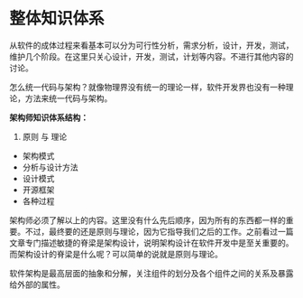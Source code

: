 # 整体知识体系
从软件的成体过程来看基本可以分为可行性分析，需求分析，设计，开发，测试，维护几个阶段。在这里只关心设计，开发，测试，计划等内容。不进行其他内容的讨论。

怎么统一代码与架构？就像物理界没有统一的理论一样，软件开发界也没有一种理论，方法来统一代码与架构。

**架构师知识体系结构：**

1. 原则 与 理论
- 架构模式
- 分析与设计方法
- 设计模式
- 开源框架
- 各种过程

架构师必须了解以上的内容。这里没有什么先后顺序，因为所有的东西都一样的重要。不过，最终要的还是原则与理论，因为它指导我们之后的工作。之前看过一篇文章专门描述敏捷的脊梁是架构设计，说明架构设计在软件开发中是至关重要的。而架构设计的脊梁是什么呢？可以简单的说就是原则与理论。

软件架构是最高层面的抽象和分解，关注组件的划分及各个组件之间的关系及暴露给外部的属性。